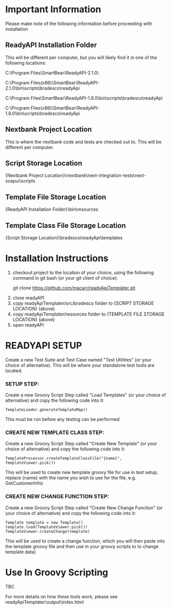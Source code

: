 <h1>Important Information</h1></h1>
Please make note of the following information before proceeding with installation

<h2>ReadyAPI Installation Folder</h2>
This will be different per computer, but you will likely find it in one of the following 
locations:

C:\Program Files\SmartBear\ReadyAPI-2.1.0\

C:\Program Files(x86)\SmartBear\ReadyAPI-2.1.0\bin\scripts\bradesco\readyApi

C:\Program Files\SmartBear\ReadyAPI-1.8.0\bin\scripts\bradesco\readyApi

C:\Program Files(x86)\SmartBear\ReadyAPI-1.8.0\bin\scripts\bradesco\readyApi

<h2>Nextbank Project Location</h2>
This is where the nextbank code and tests are checked out to. This will be different per 
computer.

<h2>Script Storage Location</h2>
{Nextbank Project Location}\nextbank\next-integration-tests\next-soapui\scripts

<h2>Template File Storage Location</h2>
{ReadyAPI Installation Folder}\bin\resources

<h2>Template Class File Storage Location</h2>
{Script Storage Location}\bradesco\readyApi\templates

<h1>Installation Instructions</h1>

<ol><li>checkout project to the location of your choice, using the following command in 
git bash (or your git client of choice):

git clone https://github.com/macarr/readyApiTemplater.git
<li>close readyAPI
<li>copy readyApiTemplater/src/bradesco folder to {SCRIPT STORAGE LOCATION} (above)
<li>copy readyApiTemplater/resources folder to {TEMPLATE FILE STORAGE LOCATION} (above)
<li>open readyAPI
</ol>

<h1>READYAPI SETUP</h1>

Create a new Test Suite and Test Case named "Test Utilities" (or your choice of alternative). 
This will be where your standalone test tools are located.

<h3>SETUP STEP:</h3>

Create a new Groovy Script Step called "Load Templates" (or your choice of alternative) and
copy the following code into it: 

```TemplateLoader.generateTemplateMap()```

This must be run before any testing can be performed.

<h3>CREATE NEW TEMPLATE CLASS STEP:</h3>

Create a new Groovy Script Step called "Create New Template" (or your choice of alternative)
and copy the following code into it:

```TemplateProcessor.createTemplateClassFile("{name}", TemplateViewer.pick())```

This will be used to create new template groovy file for use in test setup, replace {name}
with the name you wish to use for the file, e.g. GetCustomerInfo)

<h3>CREATE NEW CHANGE FUNCTION STEP:</h3>

Create a new Groovy Script Step called "Create New Change Function" (or your choice of 
alternative) and copy the following code into it:

```
Template template = new Template()
template.load(TemplateViewer.pick())
TemplateViewer.createChange(template)
```

This will be used to create a change function, which you will then paste into the
template groovy file and then use in your groovy scripts to to change template data)

<h1>Use In Groovy Scripting</h1>

TBC

For more details on how these tools work, please see readyApiTemplater\output\index.html